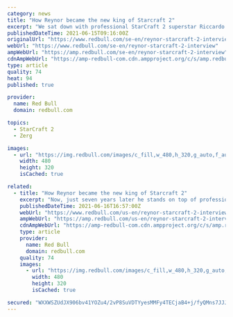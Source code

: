 ```yaml
---
category: news
title: "How Reynor became the new king of Starcraft 2"
excerpt: "We sat down with professional StarCraft 2 superstar Riccardo ‘Reynor’ Romiti to discuss how he became one of the world's elite players."
publishedDateTime: 2021-06-15T09:16:00Z
originalUrl: "https://www.redbull.com/se-en/reynor-starcraft-2-interview"
webUrl: "https://www.redbull.com/se-en/reynor-starcraft-2-interview"
ampWebUrl: "https://amp.redbull.com/se-en/reynor-starcraft-2-interview"
cdnAmpWebUrl: "https://amp-redbull-com.cdn.ampproject.org/c/s/amp.redbull.com/se-en/reynor-starcraft-2-interview"
type: article
quality: 74
heat: 94
published: true

provider:
  name: Red Bull
  domain: redbull.com

topics:
  - StarCraft 2
  - Zerg

images:
  - url: "https://img.redbull.com/images/c_fill,w_480,h_320,g_auto,f_auto,q_auto/redbullcom/2021/6/14/du7ng5zkogwqqv7uxw3n/reynor-interview"
    width: 480
    height: 320
    isCached: true

related:
  - title: "How Reynor became the new king of Starcraft 2"
    excerpt: "Now, just seven years later he stands on top of professional Starcraft – even besting the most talented South Koreans that stand in his way. Now rated as the third-best player in the world ..."
    publishedDateTime: 2021-06-16T16:57:00Z
    webUrl: "https://www.redbull.com/us-en/reynor-starcraft-2-interview"
    ampWebUrl: "https://amp.redbull.com/us-en/reynor-starcraft-2-interview"
    cdnAmpWebUrl: "https://amp-redbull-com.cdn.ampproject.org/c/s/amp.redbull.com/us-en/reynor-starcraft-2-interview"
    type: article
    provider:
      name: Red Bull
      domain: redbull.com
    quality: 74
    images:
      - url: "https://img.redbull.com/images/c_fill,w_480,h_320,g_auto,f_auto,q_auto/redbullcom/2021/6/14/du7ng5zkogwqqv7uxw3n/reynor-interview"
        width: 480
        height: 320
        isCached: true

secured: "WXXWSZUdJX906bv41YOZu4/2vP8SuVDTYyesMMFy4TECjaB4+j/fyQMns7JJJ8+htkGVxt21wrz3+U9xDTq1F+mCrbTLid8p1oeuoM3H8RU71JGtRpFyaCvKQjjfhkJ2eqQ1o1C+pPSEhp0xpp8gTDa8PpeLoJi0pHIaRXVG9jfk/buwDR23G1XCMU4m8l7+7uY0zNMx125L/jRm1vDXvhTHLnU2sQQOx08RJ4wDlkq/Dsw9+ENPL6R+9Pu2r8kmquH7UrjMkQfHypyOMFX+VpFK5+b/MlFtUDoioyaEF5ThAK0r6q9rKVVIv1nYAJnXhVa8Qp8EiG2Vq6kquWuxwPw0OY4T7y4H0ZRs2eAdlmM=;0NOZ1C013kdfCKr1kDRlMQ=="
---
```


